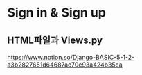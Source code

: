 # Sign in & Sign up

## HTML파일과 Views.py 
https://www.notion.so/Django-BASIC-5-1-2-a3b2827651d64687ac70e93a424b35ca
